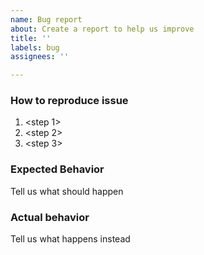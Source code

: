 ```yaml
---
name: Bug report
about: Create a report to help us improve
title: ''
labels: bug
assignees: ''

---
```


### How to reproduce issue
1. <step 1>
2. <step 2>
3. <step 3>

### Expected Behavior
Tell us what should happen


### Actual behavior
Tell us what happens instead
